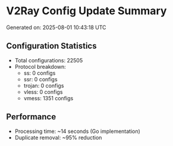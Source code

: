 # V2Ray Config Update Summary
Generated on: 2025-08-01 10:43:18 UTC

## Configuration Statistics
- Total configurations: 22505
- Protocol breakdown:
  - ss: 0 configs
  - ssr: 0 configs
  - trojan: 0 configs
  - vless: 0 configs
  - vmess: 1351 configs

## Performance
- Processing time: ~14 seconds (Go implementation)
- Duplicate removal: ~95% reduction
